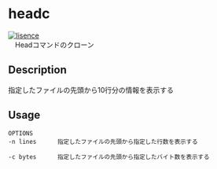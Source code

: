 # headc
[![lisence](https://img.shields.io/badge/License-MIT-green)](https://github.com/i2486174/headc/blob/main/LICENSE)<br />
　Headコマンドのクローン

## Description
指定したファイルの先頭から10行分の情報を表示する

## Usage
```headc [OPTIONS] [file]...
OPTIONS
-n lines      指定したファイルの先頭から指定した行数を表示する

-c bytes      指定したファイルの先頭から指定したバイト数を表示する
```
